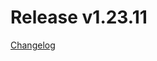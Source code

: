 # Release v1.23.11
[Changelog](https://github.com/opentelekomcloud/terraform-provider-opentelekomcloud/blob/devel/CHANGELOG.md#12311-may-19-2021)
